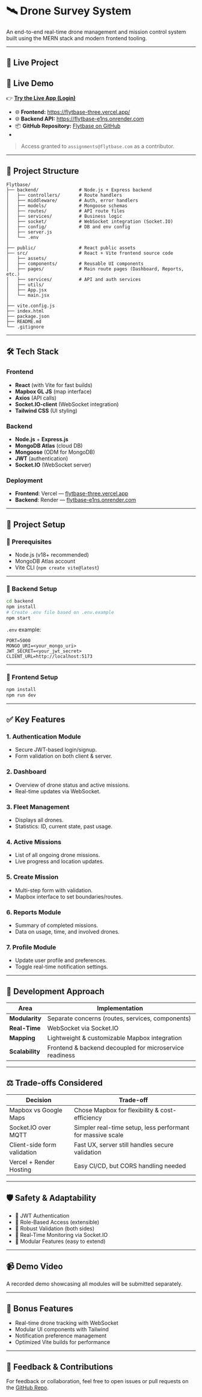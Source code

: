 # 🛰️ Drone Survey System

An end-to-end real-time drone management and mission control system built using the MERN stack and modern frontend tooling.

---

## 🚀 Live Project
## 🚀 Live Demo

👉 **[Try the Live App (Login)](https://flytbase-three.vercel.app/login)** 
- 🌐 **Frontend:** https://flytbase-three.vercel.app/
- 🌐 **Backend API:** https://flytbase-e1ns.onrender.com
- 📦 **GitHub Repository:** [Flytbase on GitHub](https://github.com/yajasvikhanna/Flytbase)
- 

> Access granted to `assignments@flytbase.com` as a contributor.

---

## 🧭 Project Structure

```
Flytbase/
├── backend/               # Node.js + Express backend
│   ├── controllers/       # Route handlers
│   ├── middleware/        # Auth, error handlers
│   ├── models/            # Mongoose schemas
│   ├── routes/            # API route files
│   ├── services/          # Business logic
│   ├── socket/            # WebSocket integration (Socket.IO)
│   ├── config/            # DB and env config
│   ├── server.js
│   └── .env
│
├── public/                # React public assets
├── src/                   # React + Vite frontend source code
│   ├── assets/
│   ├── components/        # Reusable UI components
│   ├── pages/             # Main route pages (Dashboard, Reports, etc.)
│   ├── services/          # API and auth services
│   ├── utils/
│   ├── App.jsx
│   └── main.jsx
│
├── vite.config.js
├── index.html
├── package.json
├── README.md
└── .gitignore
```

---

## 🛠️ Tech Stack

### Frontend
- **React** (with Vite for fast builds)
- **Mapbox GL JS** (map interface)
- **Axios** (API calls)
- **Socket.IO-client** (WebSocket integration)
- **Tailwind CSS** (UI styling)

### Backend
- **Node.js** + **Express.js**
- **MongoDB Atlas** (cloud DB)
- **Mongoose** (ODM for MongoDB)
- **JWT** (authentication)
- **Socket.IO** (WebSocket server)

### Deployment
- **Frontend**: Vercel — [flytbase-three.vercel.app](https://flytbase-three.vercel.app/)
- **Backend**: Render — [flytbase-e1ns.onrender.com](https://flytbase-e1ns.onrender.com)

---

## 🔧 Project Setup

### 🔹 Prerequisites
- Node.js (v18+ recommended)
- MongoDB Atlas account
- Vite CLI (`npm create vite@latest`)

---

### 🔹 Backend Setup

```bash
cd backend
npm install
# Create .env file based on .env.example
npm start
```

`.env` example:
```
PORT=5000
MONGO_URI=<your_mongo_uri>
JWT_SECRET=<your_jwt_secret>
CLIENT_URL=http://localhost:5173
```

---

### 🔹 Frontend Setup

```bash
npm install
npm run dev
```

---

## ✅ Key Features

### 1. **Authentication Module**
- Secure JWT-based login/signup.
- Form validation on both client & server.

### 2. **Dashboard**
- Overview of drone status and active missions.
- Real-time updates via WebSocket.

### 3. **Fleet Management**
- Displays all drones.
- Statistics: ID, current state, past usage.

### 4. **Active Missions**
- List of all ongoing drone missions.
- Live progress and location updates.

### 5. **Create Mission**
- Multi-step form with validation.
- Mapbox interface to set boundaries/routes.

### 6. **Reports Module**
- Summary of completed missions.
- Data on usage, time, and involved drones.

### 7. **Profile Module**
- Update user profile and preferences.
- Toggle real-time notification settings.

---

## 🧠 Development Approach

| Area                | Implementation |
|---------------------|----------------|
| **Modularity**      | Separate concerns (routes, services, components) |
| **Real-Time**       | WebSocket via Socket.IO |
| **Mapping**         | Lightweight & customizable Mapbox integration |
| **Scalability**     | Frontend & backend decoupled for microservice readiness |

---

## ⚖️ Trade-offs Considered

| Decision                    | Trade-off |
|-----------------------------|-----------|
| Mapbox vs Google Maps       | Chose Mapbox for flexibility & cost-efficiency |
| Socket.IO over MQTT         | Simpler real-time setup, less performant for massive scale |
| Client-side form validation | Fast UX, server still handles secure validation |
| Vercel + Render Hosting     | Easy CI/CD, but CORS handling needed |

---

## 🛡️ Safety & Adaptability

- 🔐 JWT Authentication
- 🧩 Role-Based Access (extensible)
- 🧪 Robust Validation (both sides)
- 📡 Real-Time Monitoring via Socket.IO
- 🔌 Modular Features (easy to extend)

---

## 📹 Demo Video

A recorded demo showcasing all modules will be submitted separately.

---

## 🎁 Bonus Features

- Real-time drone tracking with WebSocket
- Modular UI components with Tailwind
- Notification preference management
- Optimized Vite builds for performance

---

## 📩 Feedback & Contributions

For feedback or collaboration, feel free to open issues or pull requests on the [GitHub Repo](https://github.com/yajasvikhanna/Flytbase).

